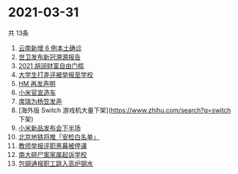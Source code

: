 # 2021-03-31
  共 13条

  <!-- BEGIN -->
  <!-- 最后更新时间:Wed Mar 31 2021 07:17:01 GMT+0000 (Coordinated Universal Time) -->
  1. [云南新增 6 例本土确诊](https://www.zhihu.com/search?q=云南新增)
1. [世卫发布新冠溯源报告](https://www.zhihu.com/search?q=新冠溯源)
1. [2021 胡润财富自由门槛](https://www.zhihu.com/search?q=财富自由)
1. [大学生打差评被举报至学校](https://www.zhihu.com/search?q=豆瓣差评)
1. [HM 再发声明](https://www.zhihu.com/search?q=hm)
1. [小米官宣造车](https://www.zhihu.com/search?q=小米造车)
1. [席瑞为杨笠发声](https://www.zhihu.com/search?q=席瑞)
1. [海外版 Switch 游戏机大量下架](https://www.zhihu.com/search?q=switch 下架)
1. [小米新品发布会下半场](https://www.zhihu.com/search?q=小米)
1. [北京地铁将推「安检白名单」](https://www.zhihu.com/search?q=北京地铁)
1. [教师举报评职黑幕被停课](https://www.zhihu.com/search?q=评职黑幕)
1. [南大碎尸案家属起诉学校](https://www.zhihu.com/search?q=南大碎尸案)
1. [包钢通报职工跳入高炉钢水](https://www.zhihu.com/search?q=包钢工人)
  <!-- END -->
  